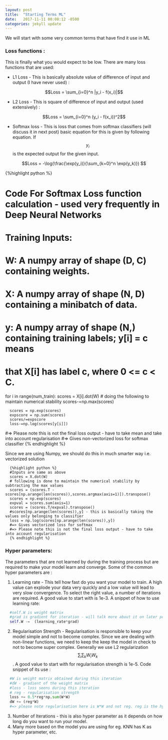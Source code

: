 ```yaml
---
layout: post
title:  "Starting Terms ML"
date:   2017-11-11 00:08:12 -0500
categories: jekyll update
---
```

We will start with some very common terms that have find it use in ML

### Loss functions :
This is finally what you would expect to be low. There are many loss functions that are used:

  - L1 Loss - This is basically absolute value of difference of input and output (I have never used) :

  $$Loss = \sum_{i=0}^n |y_i - f(x_i)|$$

  - L2 Loss - This is square of difference of input and output (used extensively) :

  $$Loss = \sum_{i=0}^n (y_i - f(x_i))^2$$

  - Softmax loss - This is loss that comes from softmax classifiers (will discuss it in next post)
  basic equation for this is given by following equation. If $$y_i$$ is the expected output for the given input.

  $$Loss = -\log(\frac{\exp(y_i)}{\sum_{k=0}^n \exp(y_k)}) $$


  {%highlight python %}
  # Code For Softmax Loss function calculation - used very frequently in Deep Neural Networks
  # Training Inputs:
   # W: A numpy array of shape (D, C) containing weights.
   # X: A numpy array of shape (N, D) containing a minibatch of data.
   # y: A numpy array of shape (N,) containing training labels; y[i] = c means
   # that X[i] has label c, where 0 <= c < C.
   for i in range(num_train):
      scores = X[i].dot(W)
      # doing the following to maintain numerical stability
      scores-=np.max(scores)

      scores = np.exp(scores)
      expscore = np.sum(scores)
      scores/=expscore
      loss-=np.log(scores[y[i]])
   #=> Please note this is not the final loss output - have to take mean and take into account regularisation
   #=> Gives non-vectorized loss for softmax classifier
   {% endhighlight %}

Since we are using Numpy, we should do this in much smarter way i.e. vectorized solution

      {%highlight python %}
      #Inputs are same as above
      scores = X.dot(W)
      # following is done to maintain the numerical stability by subtracting the max values
      scores = (scores.T - scores[np.arange(len(scores)),scores.argmax(axis=1)]).transpose()
      scores = np.exp(scores)
      expval = scores.sum(axis=1)
      scores = (scores.T/expval).transpose()
      #scores[np.arange(len(scores)),y] - this is basically taking the values only belonging to classifier
      loss = np.log(scores[np.arange(len(scores)),y])
      #=> Gives vectorized loss for softmax
      #=> Please note this is not the final loss output - have to take into account regularisation
      {% endhighlight %}


### Hyper parameters:

The parameters that are not learned by during the training process but are required to make your model
learn and converge. Some of the common hyper parameters are :
1. Learning rate - This tell how fast do you want your model to train. A high value can explode your data
very quickly and a low value will lead to very slow convergence. To select the right value, a number of
iterations are required. A good value to start with is 1e-3. A snippet of how to use learning rate:
  ```python
    #self.W is weight matrix
    #grad is gradient for iteration - will talk more about it on later posts
    self.W -=  (learning_rate*grad)
  ```
2. Regularisation Strength - Regularisation is responsible to keep your model simple and not to become complex. Since we are dealing with non-linear functions, we need to keep the keep the model in check to not to become super
complex. Generally we use L2 regularization
$$\sum_i\sum_k W_iW_k$$. A good value to start with for regularisation strength is 1e-5. Code snippet of its use :
```python
  #W is weight matrix obtained during this iteration
  #dW - gradient of the weight matrix
  #loss - loss seens during this iteration
  # reg - regularisation strength
  loss += 0.5*reg*np.sum(W*W)
  dW += (reg*W)
  #=> please note regularisation here is W*W and not reg. reg is the hyper parameter
```
3. Number of Iterations - this is also hyper parameter as it depends on how long do you want to run your model.
4. Many more based on the model you are using for eg. KNN has K as hyper parameter, etc.




<!-- You’ll find this post in your `_posts` directory. Go ahead and edit it and re-build the site to see your changes. You can rebuild the site in many different ways, but the most common way is to run `jekyll serve`, which launches a web server and auto-regenerates your site when a file is updated.

To add new posts, simply add a file in the `_posts` directory that follows the convention `YYYY-MM-DD-name-of-post.ext` and includes the necessary front matter. Take a look at the source for this post to get an idea about how it works.

Jekyll also offers powerful support for code snippets:

{% highlight python %}
def print_hi(name)
  print ("Hi", name)

print_hi('Tom')
#=> prints 'Hi, Tom' to STDOUT.
{% endhighlight %}

Check out the [Jekyll docs][jekyll-docs] for more info on how to get the most out of Jekyll. File all bugs/feature requests at [Jekyll’s GitHub repo][jekyll-gh]. If you have questions, you can ask them on [Jekyll Talk][jekyll-talk].

[jekyll-docs]: https://jekyllrb.com/docs/home
[jekyll-gh]:   https://github.com/jekyll/jekyll
[jekyll-talk]: https://talk.jekyllrb.com/ -->
